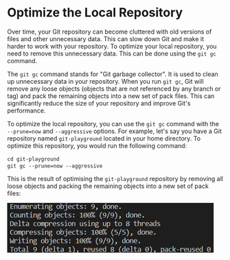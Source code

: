 # Optimize the Local Repository

Over time, your Git repository can become cluttered with old versions of files and other unnecessary data. This can slow down Git and make it harder to work with your repository. To optimize your local repository, you need to remove this unnecessary data. This can be done using the `git gc` command.

The `git gc` command stands for "Git garbage collector". It is used to clean up unnecessary data in your repository. When you run `git gc`, Git will remove any loose objects (objects that are not referenced by any branch or tag) and pack the remaining objects into a new set of pack files. This can significantly reduce the size of your repository and improve Git's performance.

To optimize the local repository, you can use the `git gc` command with the `--prune=now` and `--aggressive` options. For example, let's say you have a Git repository named `git-playground` located in your home directory. To optimize this repository, you would run the following command:

```shell
cd git-playground
git gc --prune=now --aggressive
```

This is the result of optimising the `git-playground` repository by removing all loose objects and packing the remaining objects into a new set of pack files:

![Git repository optimization result](../assets/challenge-optimize-repository-step1-1.png)
